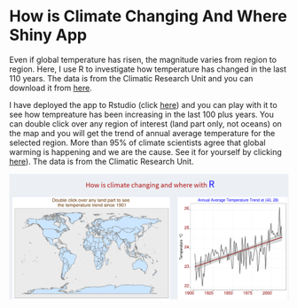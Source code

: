 # How is Climate Changing And Where Shiny App

Even if global temperature has risen, the magnitude varies from region to region. Here, I use R to investigate how temperature has changed in the last 110 years. The data is from the Climatic Research Unit and you can download it from <a href="https://crudata.uea.ac.uk/cru/data/hrg/cru_ts_3.23/cruts.1506241137.v3.23//">here</a>.

I have deployed the app to Rstudio (click <a href="https://fishdata.shinyapps.io/final/">here</a>) and you can play with it to see how tempreature has been increasing in the last 100 plus years. You can double click over any region of interest (land part only, not oceans) on the map and you will get the trend of annual average temperature for the selected region. More than 95% of climate scientists agree that global warming is happening and we are the cause. See it for yourself by clicking <a href="https://fishdata.shinyapps.io/final/">here</a>). The data is from the Climatic Research Unit.

![alt tag](images/climate_change.PNG)